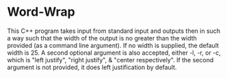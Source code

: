 # Word-Wrap
This C++ program takes input from standard input and outputs then in such a way such that the width of the output is no greater than the width provided (as a command line argument). If no width is supplied, the default width is 25.
A second optional argument is also accepted, either -l, -r, or -c, which is "left justify", "right justify", & "center respectively". If the second argument is not provided, it does left justification by default.
